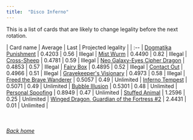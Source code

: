 ```yaml
---
title:  "Disco Inferno"
---
```


This is a list of cards that are likely to change legality before the next rotation.

| Card name | Average | Last | Projected legality |
| :-- |
[Dogmatika Punishment](https://db.ygoprodeck.com/card/?search=Dogmatika%20Punishment) | 0.4203 | 0.56 | Illegal |
[Mist Wurm](https://db.ygoprodeck.com/card/?search=Mist%20Wurm) | 0.4490 | 0.82 | Illegal |
[Cross-Sheep](https://db.ygoprodeck.com/card/?search=Cross-Sheep) | 0.4781 | 0.59 | Illegal |
[Neo Galaxy-Eyes Cipher Dragon](https://db.ygoprodeck.com/card/?search=Neo%20Galaxy-Eyes%20Cipher%20Dragon) | 0.4853 | 0.57 | Illegal |
[Fairy Box](https://db.ygoprodeck.com/card/?search=Fairy%20Box) | 0.4895 | 0.52 | Illegal |
[Contact Out](https://db.ygoprodeck.com/card/?search=Contact%20Out) | 0.4966 | 0.51 | Illegal |
[Gravekeeper's Visionary](https://db.ygoprodeck.com/card/?search=Gravekeeper's%20Visionary) | 0.4973 | 0.58 | Illegal |
[Freed the Brave Wanderer](https://db.ygoprodeck.com/card/?search=Freed%20the%20Brave%20Wanderer) | 0.5057 | 0.49 | Unlimited |
[Inferno Tempest](https://db.ygoprodeck.com/card/?search=Inferno%20Tempest) | 0.5071 | 0.49 | Unlimited |
[Bubble Illusion](https://db.ygoprodeck.com/card/?search=Bubble%20Illusion) | 0.5301 | 0.48 | Unlimited |
[Personal Spoofing](https://db.ygoprodeck.com/card/?search=Personal%20Spoofing) | 0.8949 | 0.47 | Unlimited |
[Stuffed Animal](https://db.ygoprodeck.com/card/?search=Stuffed%20Animal) | 1.2596 | 0.25 | Unlimited |
[Winged Dragon, Guardian of the Fortress #2](https://db.ygoprodeck.com/card/?search=Winged%20Dragon,%20Guardian%20of%20the%20Fortress%20#2) | 2.4431 | 0.01 | Unlimited |

<br>

###### [Back home](index)